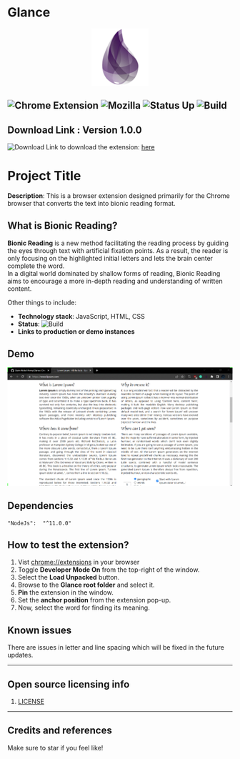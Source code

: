 # Glance

<p align="center">
<img src="./assets/logo.png" width="128" >
</p>

## ![Chrome Extension](https://badgen.net/chrome-web-store/v/ckkdlimhmcjmikdlpkmbgfkaikojcbjk) ![Mozilla](https://badgen.net/amo/v/markdown-viewer-chrome) ![Status Up](https://badgen.net/uptime-robot/status/m780862024-50db2c44c703e5c68d6b1ebb) ![Build](https://img.shields.io/badge/build-passing-brightgreen)

## Download Link : Version 1.0.0

![Download](https://img.shields.io/badge/download-zip-blue)
Link to download the extension: <a href="https://github.com/Daim-Nickel-Penny/Glance/Glance-main.zip" target="_blank">here</a>

# Project Title

**Description**: This is a browser extension designed primarily for the Chrome browser that converts the text into bionic reading format.

## What is Bionic Reading?

**Bionic Reading** is a new method facilitating the reading process by guiding the eyes through text with artificial fixation points. As a result, the reader is only focusing on the highlighted initial letters and lets the brain center complete the word.  
In a digital world dominated by shallow forms of reading, Bionic Reading aims to encourage a more in-depth reading and understanding of written content.

Other things to include:

- **Technology stack**: JavaScript, HTML, CSS
- **Status**: ![Build](https://img.shields.io/badge/build-passing-brightgreen)
- **Links to production or demo instances**

## Demo

![Demo](./assets/demo.gif)

## Dependencies

    "NodeJs":  "^11.0.0"

## How to test the extension?

1. Vist [chrome://extensions](chrome://extensions) in your browser
2. Toggle **Developer Mode On** from the top-right of the window.
3. Select the **Load Unpacked** button.
4. Browse to the **Glance root folder** and select it.
5. **Pin** the extension in the window.
6. Set the **anchor position** from the extension pop-up.
7. Now, select the word for finding its meaning.

## Known issues

There are issues in letter and line spacing which will be fixed in the future updates.

---

## Open source licensing info

1. [LICENSE](LICENSE)

---

## Credits and references

Make sure to star if you feel like!
